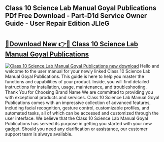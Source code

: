## Class 10 Science Lab Manual Goyal Publications PDf Free Download - Part-D1d Service Owner Guide - User Repair Edition JLIeG

# <h2><a href="http://bc91090.oget.top/?id=Class+10+Science+Lab+Manual+Goyal+Publications">🔗Download New 👉🔴 Class 10 Science Lab Manual Goyal Publications</a></h2>

[![Class 10 Science Lab Manual Goyal Publications new download](https://i.imgur.com/5g1atiW.png)](http://bc91090.oget.top/?id=Class+10+Science+Lab+Manual+Goyal+Publications)
Hello and welcome to the user manual for your newly linked Class 10 Science Lab Manual Goyal Publications. This guide is here to help you master the functions and capabilities of your product. Inside, you will find detailed instructions for installation, usage, maintenance, and troubleshooting. Thank You for Choosing Brand Name We are committed to providing you with exceptional products and services. Class 10 Science Lab Manual Goyal Publications comes with an impressive collection of advanced features, including facial recognition, gesture control, customizable profiles, and automated tasks, all of which can be accessed and customized through the user interface. We believe that the Class 10 Science Lab Manual Goyal Publications has served its purpose in getting you started with your new gadget. Should you need any clarification or assistance, our customer support team is always available.
